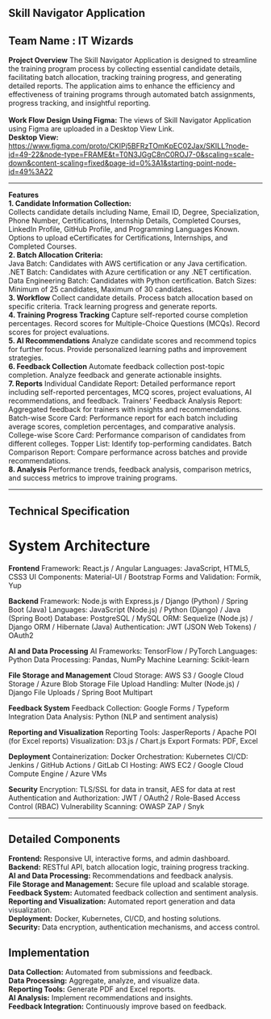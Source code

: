 ## Skill Navigator Application
## Team Name : IT Wizards 
**Project Overview**
The Skill Navigator Application is designed to streamline the training program process by collecting essential candidate details, facilitating batch allocation, tracking training progress, and generating detailed reports. The application aims to enhance the efficiency and effectiveness of training programs through automated batch assignments, progress tracking, and insightful reporting.<br>
<br>
**Work Flow Design Using Figma:**
The views of Skill Navigator Application using Figma are uploaded in a Desktop View Link.
<br>
**Desktop View:**<br>
https://www.figma.com/proto/CKIPj5BFRzTOmKpEC02Jax/SKILL?node-id=49-22&node-type=FRAME&t=T0N3JGgC8nC0ROJ7-0&scaling=scale-down&content-scaling=fixed&page-id=0%3A1&starting-point-node-id=49%3A22

---


**Features**<br>
**1. Candidate Information Collection:**<br>
Collects candidate details including Name, Email ID, Degree, Specialization, Phone Number, Certifications, Internship Details, Completed Courses, LinkedIn Profile, GitHub Profile, and Programming Languages Known.
Options to upload eCertificates for Certifications, Internships, and Completed Courses.<br>
**2. Batch Allocation Criteria:**<br>
Java Batch: Candidates with AWS certification or any Java certification.
.NET Batch: Candidates with Azure certification or any .NET certification.
Data Engineering Batch: Candidates with Python certification.
Batch Sizes: Minimum of 25 candidates, Maximum of 30 candidates.<br>
**3. Workflow**
Collect candidate details.
Process batch allocation based on specific criteria.
Track learning progress and generate reports.<br>
**4. Training Progress Tracking**
Capture self-reported course completion percentages.
Record scores for Multiple-Choice Questions (MCQs).
Record scores for project evaluations.<br>
**5. AI Recommendations**
Analyze candidate scores and recommend topics for further focus.
Provide personalized learning paths and improvement strategies.<br>
**6. Feedback Collection**
Automate feedback collection post-topic completion.
Analyze feedback and generate actionable insights.<br>
**7. Reports**
Individual Candidate Report: Detailed performance report including self-reported percentages, MCQ scores, project evaluations, AI recommendations, and feedback.
Trainers' Feedback Analysis Report: Aggregated feedback for trainers with insights and recommendations.
Batch-wise Score Card: Performance report for each batch including average scores, completion percentages, and comparative analysis.
College-wise Score Card: Performance comparison of candidates from different colleges.
Topper List: Identify top-performing candidates.
Batch Comparison Report: Compare performance across batches and provide recommendations.<br>
**8. Analysis**
Performance trends, feedback analysis, comparison metrics, and success metrics to improve training programs.<br>

---

## Technical Specification
# System Architecture

**Frontend**
Framework: React.js / Angular
Languages: JavaScript, HTML5, CSS3
UI Components: Material-UI / Bootstrap
Forms and Validation: Formik, Yup

**Backend**
Framework: Node.js with Express.js / Django (Python) / Spring Boot (Java)
Languages: JavaScript (Node.js) / Python (Django) / Java (Spring Boot)
Database: PostgreSQL / MySQL
ORM: Sequelize (Node.js) / Django ORM / Hibernate (Java)
Authentication: JWT (JSON Web Tokens) / OAuth2

**AI and Data Processing**
AI Frameworks: TensorFlow / PyTorch
Languages: Python
Data Processing: Pandas, NumPy
Machine Learning: Scikit-learn

**File Storage and Management**
Cloud Storage: AWS S3 / Google Cloud Storage / Azure Blob Storage
File Upload Handling: Multer (Node.js) / Django File Uploads / Spring Boot Multipart

**Feedback System**
Feedback Collection: Google Forms / Typeform Integration
Data Analysis: Python (NLP and sentiment analysis)

**Reporting and Visualization**
Reporting Tools: JasperReports / Apache POI (for Excel reports)
Visualization: D3.js / Chart.js
Export Formats: PDF, Excel

**Deployment**
Containerization: Docker
Orchestration: Kubernetes
CI/CD: Jenkins / GitHub Actions / GitLab CI
Hosting: AWS EC2 / Google Cloud Compute Engine / Azure VMs

**Security**
Encryption: TLS/SSL for data in transit, AES for data at rest
Authentication and Authorization: JWT / OAuth2 / Role-Based Access Control (RBAC)
Vulnerability Scanning: OWASP ZAP / Snyk

 ---
 
## Detailed Components ##

**Frontend:** Responsive UI, interactive forms, and admin dashboard.<br>
**Backend:** RESTful API, batch allocation logic, training progress tracking.<br>
**AI and Data Processing:** Recommendations and feedback analysis.<br>
**File Storage and Management:** Secure file upload and scalable storage.<br>
**Feedback System:** Automated feedback collection and sentiment analysis.<br>
**Reporting and Visualization:** Automated report generation and data visualization.<br>
**Deployment:** Docker, Kubernetes, CI/CD, and hosting solutions.<br>
**Security:** Data encryption, authentication mechanisms, and access control.<br>

## Implementation ##
**Data Collection:** Automated from submissions and feedback.<br>
**Data Processing:** Aggregate, analyze, and visualize data.<br>
**Reporting Tools:** Generate PDF and Excel reports.<br>
**AI Analysis:** Implement recommendations and insights.<br>
**Feedback Integration:** Continuously improve based on feedback.<br>
